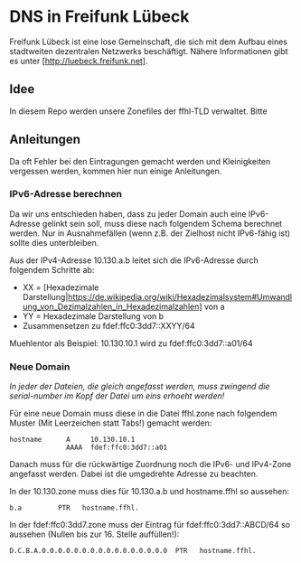 # DNS in Freifunk Lübeck
Freifunk Lübeck ist eine lose Gemeinschaft, die sich mit dem Aufbau eines stadtweiten dezentralen Netzwerks beschäftigt.
Nähere Informationen gibt es unter [http://luebeck.freifunk.net].

## Idee
In diesem Repo werden unsere Zonefiles der ffhl-TLD verwaltet.
Bitte

## Anleitungen
Da oft Fehler bei den Eintragungen gemacht werden und Kleinigkeiten vergessen werden, kommen hier nun einige Anleitungen.

### IPv6-Adresse berechnen
Da wir uns entschieden haben, dass zu jeder Domain auch eine IPv6-Adresse gelinkt sein soll, muss diese nach folgendem Schema berechnet werden.
Nur in Ausnahmefällen (wenn z.B. der Zielhost nicht IPv6-fähig ist) sollte dies unterbleiben.

Aus der IPv4-Adresse 10.130.a.b leitet sich die IPv6-Adresse durch folgendem Schritte ab:
* XX = [Hexadezimale Darstellung|https://de.wikipedia.org/wiki/Hexadezimalsystem#Umwandlung_von_Dezimalzahlen_in_Hexadezimalzahlen] von a
* YY = Hexadezimale Darstellung von b
* Zusammensetzen zu fdef:ffc0:3dd7::XXYY/64

Muehlentor als Beispiel:
10.130.10.1 wird zu fdef:ffc0:3dd7::a01/64

### Neue Domain
*In jeder der Dateien, die gleich angefasst werden, muss zwingend die serial-number im Kopf der Datei um eins erhoeht werden!*

Für eine neue Domain muss diese in die Datei ffhl.zone nach folgendem Muster (Mit Leerzeichen statt Tabs!) gemacht werden:
```
hostname      A     10.130.10.1
              AAAA  fdef:ffc0:3dd7::a01
```
Danach muss für die rückwärtige Zuordnung noch die IPv6- und IPv4-Zone angefasst werden. Dabei ist die umgedrehte Adresse zu beachten.

In der 10.130.zone muss dies für 10.130.a.b und hostname.ffhl so aussehen:
```
b.a         PTR   hostname.ffhl.
```

In der fdef:ffc0:3dd7.zone muss der Eintrag für fdef:ffc0:3dd7::ABCD/64 so aussehen (Nullen bis zur 16. Stelle auffüllen!):
```
D.C.B.A.0.0.0.0.0.0.0.0.0.0.0.0.0.0.0.0  PTR   hostname.ffhl.
```
